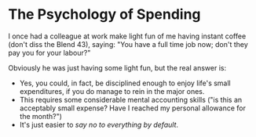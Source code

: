 # The Psychology of Spending

I once had a colleague at work make light fun of me having instant coffee (don't diss the Blend 43), saying: "You have a full time job now; don't they pay you for your labour?"

Obviously he was just having some light fun, but the real answer is:

* Yes, you could, in fact, be disciplined enough to enjoy life's small expenditures, if you do manage to rein in the major ones. 
* This requires some considerable mental accounting skills ("is this an acceptably small expense? Have I reached my personal allowance for the month?")
* It's just easier to *say no to everything by default*.  
